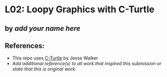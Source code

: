 # L02: Loopy Graphics with C-Turtle

## by *add your name here*

## References:
- This repo uses [C-Turtle](https://github.com/walkerje/C-Turtle) by Jesse Walker
- *Add additional reference(s) to all work that inspired this submission or state that this is original work.* 
